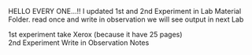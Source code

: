 HELLO EVERY ONE...!!
I updated 1st and 2nd Experiment in Lab Material Folder.
read once and write in observation we will see output in next Lab                                   

1st experiment take Xerox (because it have 25 pages)                                            
2nd Experiment Write in Observation Notes 

